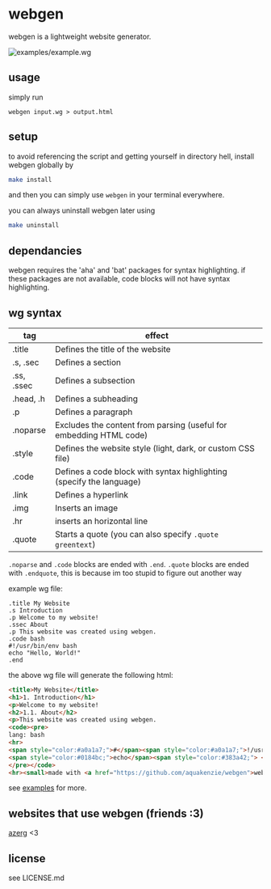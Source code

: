 # webgen
webgen is a lightweight website generator.

![examples/example.wg](https://github.com/kenziewebm/webgen/blob/master/webgen.png?raw=true)

## usage
simply run
```
webgen input.wg > output.html
```

## setup

to avoid referencing the script and getting yourself in directory hell, install webgen globally by
```sh
make install
```
and then you can simply use `webgen` in your terminal everywhere.

you can always uninstall webgen later using
```sh
make uninstall
```

## dependancies
webgen requires the 'aha' and 'bat' packages for syntax highlighting.
if these packages are not available, code blocks will not have syntax highlighting.

## wg syntax

tag | effect
---|---
.title | Defines the title of the website
.s, .sec |  Defines a section
.ss, .ssec | Defines a subsection
.head, .h | Defines a subheading
.p | Defines a paragraph
.noparse | Excludes the content from parsing (useful for embedding HTML code)
.style | Defines the website style (light, dark, or custom CSS file)
.code | Defines a code block with syntax highlighting (specify the language)
.link | Defines a hyperlink
.img | Inserts an image
.hr | inserts an horizontal line
.quote | Starts a quote (you can also specify `.quote greentext`)

`.noparse` and `.code` blocks are ended with `.end`. `.quote` blocks are ended with `.endquote`, this is because im too stupid to figure out another way

example wg file:

```wg
.title My Website
.s Introduction
.p Welcome to my website!
.ssec About
.p This website was created using webgen.
.code bash
#!/usr/bin/env bash
echo "Hello, World!"
.end
```

the above wg file will generate the following html:

```html
<title>My Website</title>
<h1>1. Introduction</h1>
<p>Welcome to my website!
<h2>1.1. About</h2>
<p>This website was created using webgen.
<code><pre>
lang: bash
<hr>
<span style="color:#a0a1a7;">#</span><span style="color:#a0a1a7;">!/usr/bin/env bash</span>
<span style="color:#0184bc;">echo</span><span style="color:#383a42;"> </span><span style="color:#50a14f;">&quot;</span><span style="color:#50a14f;">Hello, World!</span><span style="color:#50a14f;">&quot;</span>
</pre></code>
<hr><small>made with <a href="https://github.com/aquakenzie/webgen">webgen</a> <3</small>
```

see [examples](https://github.com/kenziewebm/webgen/tree/master/examples) for more.

## websites that use webgen (friends :3)
[azerg](https://arezg.neocities.org/alt/) <3

## license
see LICENSE.md

